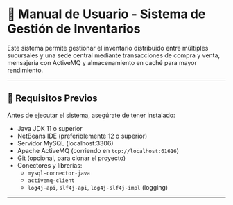 # 📘 Manual de Usuario - Sistema de Gestión de Inventarios

Este sistema permite gestionar el inventario distribuido entre múltiples sucursales y una sede central mediante transacciones de compra y venta, mensajería con ActiveMQ y almacenamiento en caché para mayor rendimiento.

---

## 🔧 Requisitos Previos

Antes de ejecutar el sistema, asegúrate de tener instalado:

- Java JDK 11 o superior
- NetBeans IDE (preferiblemente 12 o superior)
- Servidor MySQL (localhost:3306)
- Apache ActiveMQ (corriendo en `tcp://localhost:61616`)
- Git (opcional, para clonar el proyecto)
- Conectores y librerías:
  - `mysql-connector-java`
  - `activemq-client`
  - `log4j-api`, `slf4j-api`, `log4j-slf4j-impl` (logging)

---

